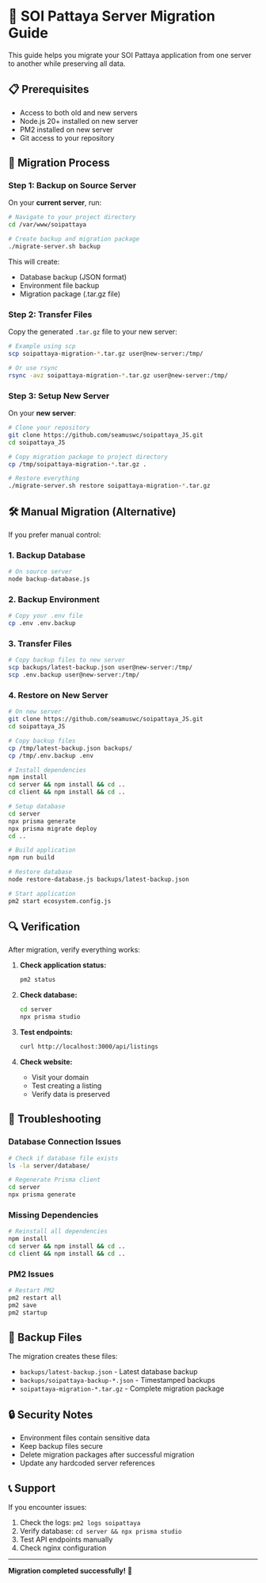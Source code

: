 # 🚀 SOI Pattaya Server Migration Guide

This guide helps you migrate your SOI Pattaya application from one server to another while preserving all data.

## 📋 Prerequisites

- Access to both old and new servers
- Node.js 20+ installed on new server
- PM2 installed on new server
- Git access to your repository

## 🔄 Migration Process

### Step 1: Backup on Source Server

On your **current server**, run:

```bash
# Navigate to your project directory
cd /var/www/soipattaya

# Create backup and migration package
./migrate-server.sh backup
```

This will create:
- Database backup (JSON format)
- Environment file backup
- Migration package (.tar.gz file)

### Step 2: Transfer Files

Copy the generated `.tar.gz` file to your new server:

```bash
# Example using scp
scp soipattaya-migration-*.tar.gz user@new-server:/tmp/

# Or use rsync
rsync -avz soipattaya-migration-*.tar.gz user@new-server:/tmp/
```

### Step 3: Setup New Server

On your **new server**:

```bash
# Clone your repository
git clone https://github.com/seamuswc/soipattaya_JS.git
cd soipattaya_JS

# Copy migration package to project directory
cp /tmp/soipattaya-migration-*.tar.gz .

# Restore everything
./migrate-server.sh restore soipattaya-migration-*.tar.gz
```

## 🛠️ Manual Migration (Alternative)

If you prefer manual control:

### 1. Backup Database

```bash
# On source server
node backup-database.js
```

### 2. Backup Environment

```bash
# Copy your .env file
cp .env .env.backup
```

### 3. Transfer Files

```bash
# Copy backup files to new server
scp backups/latest-backup.json user@new-server:/tmp/
scp .env.backup user@new-server:/tmp/
```

### 4. Restore on New Server

```bash
# On new server
git clone https://github.com/seamuswc/soipattaya_JS.git
cd soipattaya_JS

# Copy backup files
cp /tmp/latest-backup.json backups/
cp /tmp/.env.backup .env

# Install dependencies
npm install
cd server && npm install && cd ..
cd client && npm install && cd ..

# Setup database
cd server
npx prisma generate
npx prisma migrate deploy
cd ..

# Build application
npm run build

# Restore database
node restore-database.js backups/latest-backup.json

# Start application
pm2 start ecosystem.config.js
```

## 🔍 Verification

After migration, verify everything works:

1. **Check application status:**
   ```bash
   pm2 status
   ```

2. **Check database:**
   ```bash
   cd server
   npx prisma studio
   ```

3. **Test endpoints:**
   ```bash
   curl http://localhost:3000/api/listings
   ```

4. **Check website:**
   - Visit your domain
   - Test creating a listing
   - Verify data is preserved

## 🚨 Troubleshooting

### Database Connection Issues
```bash
# Check if database file exists
ls -la server/database/

# Regenerate Prisma client
cd server
npx prisma generate
```

### Missing Dependencies
```bash
# Reinstall all dependencies
npm install
cd server && npm install && cd ..
cd client && npm install && cd ..
```

### PM2 Issues
```bash
# Restart PM2
pm2 restart all
pm2 save
pm2 startup
```

## 📁 Backup Files

The migration creates these files:
- `backups/latest-backup.json` - Latest database backup
- `backups/soipattaya-backup-*.json` - Timestamped backups
- `soipattaya-migration-*.tar.gz` - Complete migration package

## 🔒 Security Notes

- Environment files contain sensitive data
- Keep backup files secure
- Delete migration packages after successful migration
- Update any hardcoded server references

## 📞 Support

If you encounter issues:
1. Check the logs: `pm2 logs soipattaya`
2. Verify database: `cd server && npx prisma studio`
3. Test API endpoints manually
4. Check nginx configuration

---

**Migration completed successfully!** 🎉
